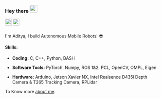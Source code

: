 ### Hey there <img src="https://media.giphy.com/media/hvRJCLFzcasrR4ia7z/giphy.gif" width="25px">
<a href="https://www.linkedin.com/in/aditya-shriwastava-b07849143/">
  <img align="left" alt="Aditya Shriwastava | Linkedin" width="22px" src="https://raw.githubusercontent.com/peterthehan/peterthehan/master/assets/linkedin.svg" />
</a>
<a href="https://twitter.com/AdityaShriwas18">
  <img align="left" alt="Aditya Shriwastava | Twitter" width="22px" src="https://raw.githubusercontent.com/peterthehan/peterthehan/master/assets/twitter.svg" />
</a>

<br/>
<br/>

I'm Aditya, I build Autonomous Mobile Robots! :sunglasses:
#### Skills:
* **Coding:** C, C++, Python, BASH

* **Software Tools:** PyTorch, Numpy, ROS 1&2, PCL, OpenCV, OMPL, Eigen

* **Hardware:** Arduino, Jetson Xavier NX, Intel Realsence D435i Depth Camera & T265 Tracking Camera, RPLidar

To Know more [about me](https://aditya-shriwastava.github.io/).
